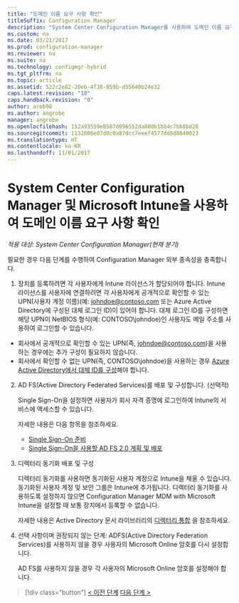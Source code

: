 ```yaml
---
title: "도메인 이름 요구 사항 확인"
titleSuffix: Configuration Manager
description: "System Center Configuration Manager를 사용하여 도메인 이름 요구 사항 확인"
ms.custom: na
ms.date: 03/21/2017
ms.prod: configuration-manager
ms.reviewer: na
ms.suite: na
ms.technology: configmgr-hybrid
ms.tgt_pltfrm: na
ms.topic: article
ms.assetid: 522c2e82-20eb-4f38-859b-d55640b24e32
caps.latest.revision: "18"
caps.handback.revision: "0"
author: arob98
ms.author: angrobe
manager: angrobe
ms.openlocfilehash: 152a93559e8587d096552da800b1b84c7bb8bd28
ms.sourcegitcommit: 1132886e07d0c0a87dcc7eeef4577dd8d8840023
ms.translationtype: HT
ms.contentlocale: ko-KR
ms.lasthandoff: 11/01/2017
---
```

# <a name="confirm-domain-name-requirements-with-system-center-configuration-manager-and-microsoft-intune"></a>System Center Configuration Manager 및 Microsoft Intune을 사용하여 도메인 이름 요구 사항 확인

*적용 대상: System Center Configuration Manager(현재 분기)*

필요한 경우 다음 단계를 수행하여 Configuration Manager 외부 종속성을 충족합니다.

1. 장치를 등록하려면 각 사용자에게 Intune 라이선스가 할당되어야 합니다. Intune 라이선스를 사용자에 연결하려면 각 사용자에게 공개적으로 확인할 수 있는 UPN(사용자 계정 이름)(예: johndoe@contoso.com 또는 Azure Active Directory에 구성된 대체 로그인 ID)이 있어야 합니다. 대체 로그인 ID를 구성하면 해당 UPN이 NetBIOS 형식(예: CONTOSO\johndoe)인 사용자도 메일 주소를 사용하여 로그인할 수 있습니다.

  - 회사에서 공개적으로 확인할 수 있는 UPN(즉, johndoe@contoso.com)을 사용하는 경우에는 추가 구성이 필요하지 않습니다.
  - 회사에서 확인할 수 없는 UPN(즉, CONTOSO\johndoe)을 사용하는 경우 [Azure Active Directory에서 대체 ID를 구성](https://azure.microsoft.com/documentation/articles/active-directory-aadconnect-get-started-custom/#pages-under-the-section-sync)해야 합니다.

2.  AD FS(Active Directory Federated Services)를 배포 및 구성합니다. (선택적)

     Single Sign-On을 설정하면 사용자가 회사 자격 증명에 로그인하여 Intune의 서비스에 액세스할 수 있습니다.

     자세한 내용은 다음 항목을 참조하세요.
    -   [Single Sign-On 준비](http://go.microsoft.com/fwlink/?LinkID=271124)
    -   [Single Sign-On을 사용할 AD FS 2.0 계획 및 배포](http://go.microsoft.com/fwlink/?LinkID=271125)

3.  디렉터리 동기화 배포 및 구성

     디렉터리 동기화를 사용하면 동기화된 사용자 계정으로 Intune을 채울 수 있습니다. 동기화된 사용자 계정 및 보안 그룹은 Intune에 추가됩니다. 디렉터리 동기화를 사용하도록 설정하지 않으면 Configuration Manager MDM with Microsoft Intune을 설정할 때 보통 장치에서 등록할 수 없습니다.

     자세한 내용은 Active Directory 문서 라이브러리의 [디렉터리 통합](http://go.microsoft.com/fwlink/?LinkID=271120) 을 참조하세요.

4.  선택 사항이며 권장되지 않는 단계: ADFS(Active Directory Federation Services)를 사용하지 않을 경우 사용자의 Microsoft Online 암호를 다시 설정합니다.

     AD FS를 사용하지 않을 경우 각 사용자의 Microsoft Online 암호를 설정해야 합니다.

> [!div class="button"]
[< 이전 단계](create-mdm-collection.md)  [다음 단계 >](configure-intune-subscription.md)

